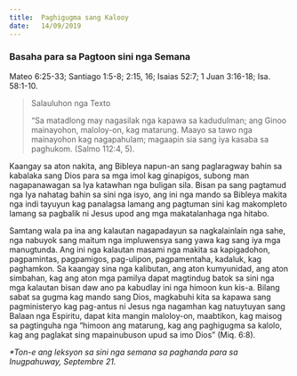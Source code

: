 ```yaml
---
title:  Paghigugma sang Kalooy
date:   14/09/2019
---
```


### Basaha para sa Pagtoon sini nga Semana
Mateo 6:25-33;  Santiago 1:5-8;  2:15, 16; Isaias 52:7;  1 Juan 3:16-18;  Isa. 58:1-10.

> <p>Salauluhon nga Texto</p>
> “Sa matadlong may nagasilak nga kapawa sa kadudulman; ang Ginoo mainayohon, maloloy-on, kag matarung. Maayo sa tawo nga 	mainayohon kag nagapahulam; magaapin sia sang iya kasaba sa paghukom. (Salmo 112:4, 5).

Kaangay sa aton nakita, ang Bibleya napun-an sang paglaragway bahin sa kabalaka sang Dios para sa mga imol kag ginapigos, subong man nagapanawagan sa Iya katawhan nga buligan sila.  Bisan pa sang pagtamud nga Iya nahatag bahin sa sini nga isyo, ang ini nga mando sa Bibleya makita nga indi tayuyun kag panalagsa lamang ang pagtuman sini kag makompleto lamang sa pagbalik ni Jesus upod ang mga makatalanhaga nga hitabo.

Samtang wala pa ina ang kalautan nagapadayun sa nagkalainlain nga sahe, nga nabuyok sang maitum nga impluwensya sang yawa kag sang iya mga manugtunda.  Ang ini nga kalautan masami nga makita sa kapigadohon, pagpamintas, pagpamigos, pag-ulipon, pagpamentaha, kadaluk, kag paghamkon.  Sa kaangay sina nga kalibutan, ang aton kumyunidad, ang aton simbahan, kag ang aton mga pamilya dapat magtindug batok sa sini nga mga kalautan bisan daw ano pa kabudlay ini nga himoon kun kis-a.  Bilang sabat sa gugma kag mando sang Dios, magkabuhi kita sa kapawa sang pagministeryo kag pag-antus ni Jesus nga nagamhan kag natuytuyan sang Balaan nga Espiritu, dapat kita mangin maloloy-on, maabtikon, kag maisog sa pagtinguha nga “himoon ang matarung, kag ang paghigugma sa kalolo, kag ang paglakat sing mapainubuson upud sa imo Dios” (Miq. 6:8).

_*Ton-e ang leksyon sa sini nga semana sa paghanda para sa Inugpahuway, Septembre 21._